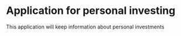 # Application for personal investing

This application will keep information about personal investments